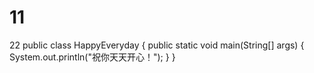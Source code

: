 # 11
22
public class HappyEveryday {
  public static void main(String[] args) {
    System.out.println("祝你天天开心！");
  }
}
